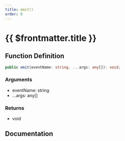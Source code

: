 ```yaml
---
title: emit()
order: 0
---
```


# {{ $frontmatter.title }}

<!--@include: ./emit_partial_header.md-->

## Function Definition

```ts
public emit(eventName: string, ...args: any[]): void;
```

### Arguments

* eventName: string
* ...args: any[]

### Returns

* void

## Documentation

<!--@include: ./emit_partial_footer.md-->
